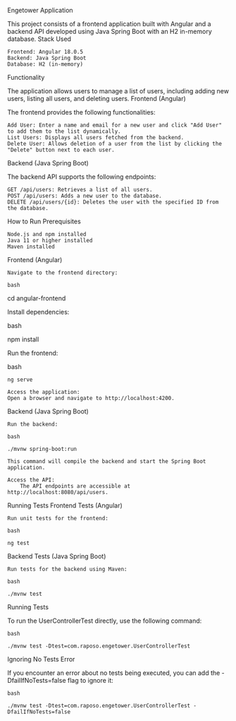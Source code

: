 Engetower Application

This project consists of a frontend application built with Angular and a backend API developed using Java Spring Boot with an H2 in-memory database.
Stack Used

    Frontend: Angular 18.0.5
    Backend: Java Spring Boot
    Database: H2 (in-memory)

Functionality

The application allows users to manage a list of users, including adding new users, listing all users, and deleting users.
Frontend (Angular)

The frontend provides the following functionalities:

    Add User: Enter a name and email for a new user and click "Add User" to add them to the list dynamically.
    List Users: Displays all users fetched from the backend.
    Delete User: Allows deletion of a user from the list by clicking the "Delete" button next to each user.

Backend (Java Spring Boot)

The backend API supports the following endpoints:

    GET /api/users: Retrieves a list of all users.
    POST /api/users: Adds a new user to the database.
    DELETE /api/users/{id}: Deletes the user with the specified ID from the database.

How to Run
Prerequisites

    Node.js and npm installed
    Java 11 or higher installed
    Maven installed

Frontend (Angular)

    Navigate to the frontend directory:

    bash

cd angular-frontend

Install dependencies:

bash

npm install

Run the frontend:

bash

    ng serve

    Access the application:
    Open a browser and navigate to http://localhost:4200.

Backend (Java Spring Boot)

    Run the backend:

    bash

    ./mvnw spring-boot:run

    This command will compile the backend and start the Spring Boot application.

    Access the API:
        The API endpoints are accessible at http://localhost:8080/api/users.

Running Tests
Frontend Tests (Angular)

    Run unit tests for the frontend:

    bash

    ng test

Backend Tests (Java Spring Boot)

    Run tests for the backend using Maven:

    bash

    ./mvnw test

Running Tests

To run the UserControllerTest directly, use the following command:

    bash

    ./mvnw test -Dtest=com.raposo.engetower.UserControllerTest

Ignoring No Tests Error

If you encounter an error about no tests being executed, you can add the -DfailIfNoTests=false flag to ignore it:

    bash

    ./mvnw test -Dtest=com.raposo.engetower.UserControllerTest -DfailIfNoTests=false

